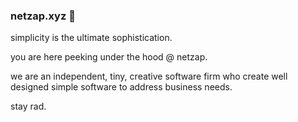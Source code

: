 ### netzap.xyz 🤙

simplicity is the ultimate sophistication. 

you are here peeking under the hood @ netzap.

we are an independent, tiny, creative software firm who create well designed simple software to address business needs.

stay rad.
